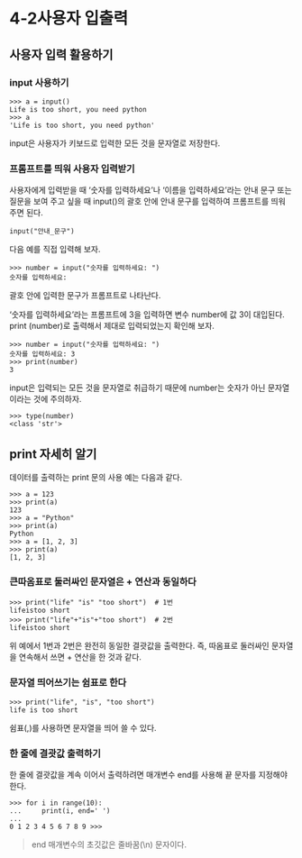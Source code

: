 # 4-2사용자 입출력
## 사용자 입력 활용하기
### input 사용하기
```
>>> a = input()
Life is too short, you need python
>>> a
'Life is too short, you need python'
```
input은 사용자가 키보드로 입력한 모든 것을 문자열로 저장한다.
### 프롬프트를 띄워 사용자 입력받기
사용자에게 입력받을 때 ‘숫자를 입력하세요’나 ‘이름을 입력하세요’라는 안내 문구 또는 질문을 보여 주고 싶을 때 input()의 괄호 안에 안내 문구를 입력하여 프롬프트를 띄워 주면 된다.
```
input("안내_문구")
```
다음 예를 직접 입력해 보자.
```
>>> number = input("숫자를 입력하세요: ")
숫자를 입력하세요:
```
괄호 안에 입력한 문구가 프롬프트로 나타난다.

‘숫자를 입력하세요’라는 프롬프트에 3을 입력하면 변수 number에 값 3이 대입된다. print (number)로 출력해서 제대로 입력되었는지 확인해 보자.
```
>>> number = input("숫자를 입력하세요: ")
숫자를 입력하세요: 3
>>> print(number)
3
```
input은 입력되는 모든 것을 문자열로 취급하기 때문에 number는 숫자가 아닌 문자열이라는 것에 주의하자.
```
>>> type(number)
<class 'str'>
```
## print 자세히 알기
데이터를 출력하는 print 문의 사용 예는 다음과 같다.
```
>>> a = 123
>>> print(a)
123
>>> a = "Python"
>>> print(a)
Python
>>> a = [1, 2, 3]
>>> print(a)
[1, 2, 3]
```

### 큰따옴표로 둘러싸인 문자열은 + 연산과 동일하다
```
>>> print("life" "is" "too short")  # 1번
lifeistoo short
>>> print("life"+"is"+"too short")  # 2번
lifeistoo short
```
위 예에서 1번과 2번은 완전히 동일한 결괏값을 출력한다. 즉, 따옴표로 둘러싸인 문자열을 연속해서 쓰면 + 연산을 한 것과 같다.
### 문자열 띄어쓰기는 쉼표로 한다
```
>>> print("life", "is", "too short")
life is too short
```
쉼표(,)를 사용하면 문자열을 띄어 쓸 수 있다.
### 한 줄에 결괏값 출력하기
한 줄에 결괏값을 계속 이어서 출력하려면 매개변수 end를 사용해 끝 문자를 지정해야 한다.
```
>>> for i in range(10):
...     print(i, end=' ')
...
0 1 2 3 4 5 6 7 8 9 >>>
```
> end 매개변수의 초깃값은 줄바꿈(\n) 문자이다.


